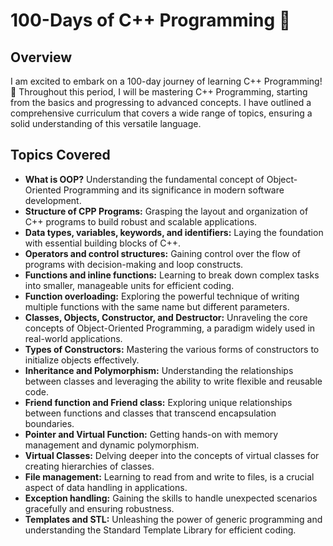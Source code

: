 # 100-Days of C++ Programming 🚀

## Overview

I am excited to embark on a 100-day journey of learning C++ Programming! 🎉 Throughout this period, I will be mastering C++ Programming, starting from the basics and progressing to advanced concepts. I have outlined a comprehensive curriculum that covers a wide range of topics, ensuring a solid understanding of this versatile language.

## Topics Covered

- **What is OOP?** Understanding the fundamental concept of Object-Oriented Programming and its significance in modern software development.
- **Structure of CPP Programs:** Grasping the layout and organization of C++ programs to build robust and scalable applications.
- **Data types, variables, keywords, and identifiers:** Laying the foundation with essential building blocks of C++.
- **Operators and control structures:** Gaining control over the flow of programs with decision-making and loop constructs.
- **Functions and inline functions:** Learning to break down complex tasks into smaller, manageable units for efficient coding.
- **Function overloading:** Exploring the powerful technique of writing multiple functions with the same name but different parameters.
- **Classes, Objects, Constructor, and Destructor:** Unraveling the core concepts of Object-Oriented Programming, a paradigm widely used in real-world applications.
- **Types of Constructors:** Mastering the various forms of constructors to initialize objects effectively.
- **Inheritance and Polymorphism:** Understanding the relationships between classes and leveraging the ability to write flexible and reusable code.
- **Friend function and Friend class:** Exploring unique relationships between functions and classes that transcend encapsulation boundaries.
- **Pointer and Virtual Function:** Getting hands-on with memory management and dynamic polymorphism.
- **Virtual Classes:** Delving deeper into the concepts of virtual classes for creating hierarchies of classes.
- **File management:** Learning to read from and write to files, is a crucial aspect of data handling in applications.
- **Exception handling:** Gaining the skills to handle unexpected scenarios gracefully and ensuring robustness.
- **Templates and STL:** Unleashing the power of generic programming and understanding the Standard Template Library for efficient coding.
